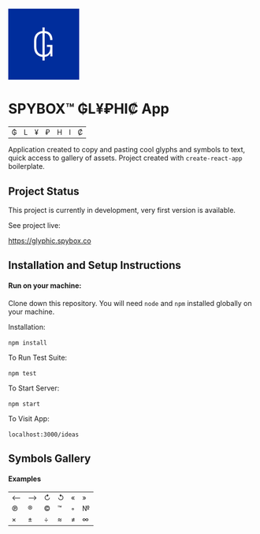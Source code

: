![Logo of Glyphic app](/public/images/logo-144.png "Logo of Glyphic app")

# SPYBOX™ ₲L¥₽HI₡ App

|   |   |   |   |   |   |   |
|---|---|---|---|---|---|---|
| ₲ | L | ¥ | ₽ | H  | I | ₡ |


Application created to copy and pasting cool glyphs and symbols to text, quick access to gallery of assets.
Project created with `create-react-app` boilerplate.

## Project Status
This project is currently in development, very first version is available.

See project live:

https://glyphic.spybox.co

## Installation and Setup Instructions

#### Run on your machine:  

Clone down this repository. You will need `node` and `npm` installed globally on your machine.  

Installation:

`npm install`  

To Run Test Suite:  

`npm test`  

To Start Server:

`npm start`  

To Visit App:

`localhost:3000/ideas`  


## Symbols Gallery

#### Examples

|   |   |   |   |   |   | 
|---|---|---|---|---|---|
| ⟵ | ⟶ | ↻ | ↺ | «  | » | 
| ℗ | ® | © | ™ | ◦  | № |
| × | ± | ÷ | ≈ | ≠  | ∞ |